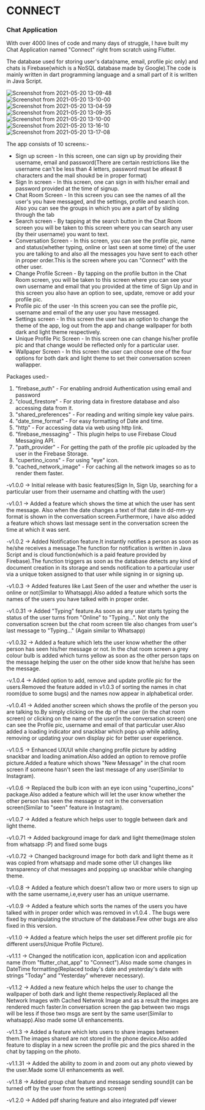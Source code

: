 # CONNECT
### Chat Application

With over 4000 lines of code and many days of struggle, I have built my Chat Application named "Connect" right from scratch using Flutter.

The database used for storing user's data(name, email, profile pic only) and chats is Firebase(which is a NoSQL database made by Google).The code is mainly written in dart programming language and a small part of it is written in Java Script.

![Screenshot from 2021-05-20 13-09-48](https://user-images.githubusercontent.com/58728847/118939304-28ae0880-b96d-11eb-8a00-0b6a3a45bffb.png)
![Screenshot from 2021-05-20 13-10-00](https://user-images.githubusercontent.com/58728847/118938935-cbb25280-b96c-11eb-9b5c-9707a2107cba.png)
![Screenshot from 2021-05-20 13-04-59](https://user-images.githubusercontent.com/58728847/118939282-221f9100-b96d-11eb-96d8-9014643d390c.png)
![Screenshot from 2021-05-20 13-09-35](https://user-images.githubusercontent.com/58728847/118939293-25b31800-b96d-11eb-9f2b-acb064a95735.png)
![Screenshot from 2021-05-20 13-10-00](https://user-images.githubusercontent.com/58728847/118939835-bd186b00-b96d-11eb-9c9b-72d30c352944.png)
![Screenshot from 2021-05-20 13-16-10](https://user-images.githubusercontent.com/58728847/118939851-c1448880-b96d-11eb-9ad8-3ec0627e5a75.png)
![Screenshot from 2021-05-20 13-17-08](https://user-images.githubusercontent.com/58728847/118939855-c30e4c00-b96d-11eb-88ad-bbc2b54bfb63.png)


The app consists of 10 screens:-
* Sign up screen - In this screen, one can sign up by providing their username, email and password(There are certain restrictions like the username can't be less than 4 letters, password must be atleast 8 characters and the mail shoukd be in proper format)
* Sign In screen - In this screen, one can sign in with his/her email and password provided at the time of signup.
* Chat Room Screen - In this screen you can see the names of all the user's you have messaged, and the settings, profile and search icon. Also you can see the groups in which you are a part of by sliding through the tab
* Search screen - By tapping at the search button in the Chat Room screen you will be taken to this screen where you can search any user (by their username) you want to text.
* Conversation Screen - In this screen, you can see the profile pic, name and status(whether typing, online or last seen at some time) of the user you are talking to and also all the messages you have sent to each other in proper order.This is the screen where you can "Connect" with the other user.
* Change Profile Screen - By tapping on the profile button in the Chat Room screen, you will be taken to this screen where you can see your own username and email that you provided at the time of Sign Up and in this screen you also have an option to see, update, remove or add your profile pic.
* Profile pic of the user -In this screen you can see the profile pic, username and email of the any user you have messaged.
* Settings screen - In this screen the user has an option to change the theme of the app, log out from the app and change wallpaper for both dark and light theme respectively.
* Unique Profile Pic Screen - In this screen one can change his/her profile pic and that change would be reflected only for a particular user.
* Wallpaper Screen - In this screen the user can choose one of the four options for both dark and light theme to set their conversation screen wallapper.

Packages used:-
1. "firebase_auth" - For enabling android Authentication using email and password 
2. "cloud_firestore" - For storing data in firestore database and also accessing data from it.
3. "shared_preferences" - For reading and writing simple key value pairs.
4. "date_time_format" - For easy formatting of Date and time.
5. "http" - For accessing data via web using http link.
6. "firebase_messaging" - This plugin helps to use Firebase Cloud Messaging API.
7. "path_provider" - For getting the path of the profile pic uploaded by the user in the Firebase Storage.
8. "cupertino_icons" - For using "eye" icon.
9. "cached_network_image" - For caching all the network images so as to render them faster.

-v1.0.0 -> Initial release with basic features(Sign In, Sign Up, searching for a particular user from their username and chatting with the user)

-v1.0.1 -> Added a feature which shows the time at which the user has sent the message. Also when the date changes a text of that date in dd-mm-yy format is shown in the conversation screen.Furthermore, i have also added a feature which shows last message sent in the conversation screen the time at which it was sent. 

-v1.0.2 -> Added Notification feature.It instantly notifies a person as soon as he/she receives a message.The function for notification is written in Java Script and is cloud function(which is a paid feature provided by Firebase).The function triggers as soon as the database detects any kind of document creation in its storage and sends notification to a particular user via a unique token assigned to that user while signing in or signing up.

-v1.0.3 -> Added features like Last Seen of the user and whether the user is online or not(Similar to Whatsapp).Also added a feature which sorts the names of the users you have talked with in proper order.

-v1.0.31 -> Added "Typing" feature.As soon as any user starts typing the status of the user turns from "Online" to "Typing...". Not only the conversation screen but the chat room screen tile also changes from user's last message to "Typing..." (Again similar to Whatsapp)

-v1.0.32 -> Added a feature which lets the user know whether the other person has seen his/her message or not. In the chat room screen a grey colour bulb is added which turns yellow as soon as the other person taps on the message helping the user on the other side know that he/she has seen the message.

-v.1.0.4 -> Added option to add, remove and update profile pic for the users.Removed the feature added in v1.0.3 of sorting the names in chat room(due to some bugs) and the names now appear in alphabetical order.

-v1.0.41 -> Added another screen which shows the profile of the person you are talking to.By simply clicking on the dp of the user (in the chat room screen) or clicking on the name of the user(in the conversation screen) one can see the Profile pic, username and email of that particular user.Also added a loading indicator and snackbar which pops up while adding, removing or updating your own display pic for better user experience.

-v1.0.5 -> Enhanced UX/UI while changing profile picture by adding snackbar and loading animation.Also added an option to remove profile picture.Added a feature which shows "New Message" in the chat room screen if someone hasn't seen the last message of any user(Similar to Instagram).

-v1.0.6 -> Replaced the bulb icon with an eye icon using "cupertino_icons" package.Also added a feature which will let the user know whether the other person has seen the message or not in the conversation screen(Similar to "seen" feature in Instagram).

-v1.0.7 -> Added a feature which helps user to toggle between dark and light theme.

-v1.0.71 -> Added background image for dark and light theme(Image stolen from whatsapp :P) and fixed some bugs

-v1.0.72 -> Changed background image for both dark and light theme as it was copied from whatsapp and made some other UI changes like transparency of chat messages and popping up snackbar while changing theme.

-v1.0.8 -> Added a feature which doesn't allow two or more users to sign up with the same username,i.e,every user has an unique username.

-v1.0.9 -> Added a feature which sorts the names of the users you have talked with in proper order which was removed in v1.0.4 . The bugs were fixed by manipulating the structure of the database.Few other bugs are also fixed in this version.

-v1.1.0 -> Added a feature which helps the user set different profile pic for different users(Unique Profile Picture).

-v1.1.1 -> Changed the notification icon, application icon and application name (from "flutter_chat_app" to "Connect").Also made some changes in DateTime formatting(Replaced today's date and yesterday's date with strings "Today" and "Yesterday" wherever necessary).

-v1.1.2 -> Added a new feature which helps the user to change the wallpaper of both dark and light theme respectively.Replaced all the Network Images with Cached Netwrok Image and as a result the images are rendered much faster.In conversation screen the gap between two msgs will be less if those two msgs are sent by the same user(Similar to whatsapp).Also made some UI enhancements.

-v1.1.3 -> Added a feature which lets users to share images between them.The images shared are not stored in the phone device.Also added feature to display in a new screen the profile pic and the pics shared in the chat by tapping on the photo.

-v1.1.31 -> Added the ability to zoom in and zoom out any photo viewed by the user.Made some UI enhancements as well.

-v1.1.8 -> Added group chat feature and message sending sound(it can be turned off by the user from the settings screen)

-v1.2.0 -> Added pdf sharing feature and also integrated pdf viewer
 
           
